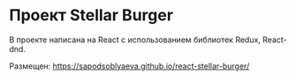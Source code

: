 # Проект Stellar Burger 

В проекте написана на React c использованием библиотек Redux, React-dnd.

Размещен: 
https://sapodsoblyaeva.github.io/react-stellar-burger/